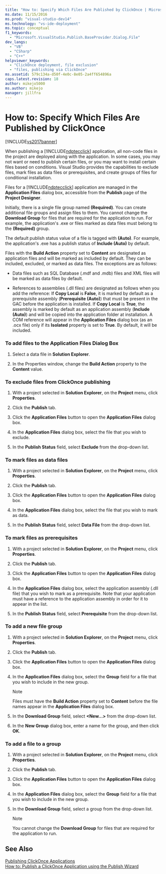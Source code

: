 ```yaml
---
title: "How to: Specify Which Files Are Published by ClickOnce | Microsoft Docs"
ms.date: 11/15/2016
ms.prod: "visual-studio-dev14"
ms.technology: "vs-ide-deployment"
ms.topic: conceptual
f1_keywords: 
  - "Microsoft.VisualStudio.Publish.BaseProvider.Dialog.File"
dev_langs: 
  - "VB"
  - "CSharp"
  - "C++"
helpviewer_keywords: 
  - "ClickOnce deployment, file exclusion"
  - "files, publishing via ClickOnce"
ms.assetid: 579c134a-d50f-4e0c-8e05-2a4ff654896a
caps.latest.revision: 18
author: mikejo5000
ms.author: mikejo
manager: jillfra
---
```

# How to: Specify Which Files Are Published by ClickOnce
[!INCLUDE[vs2017banner](../includes/vs2017banner.md)]

When publishing a [!INCLUDE[ndptecclick](../includes/ndptecclick-md.md)] application, all non-code files in the project are deployed along with the application. In some cases, you may not want or need to publish certain files, or you may want to install certain files based on conditions. Visual Studio provides the capabilities to exclude files, mark files as data files or prerequisites, and create groups of files for conditional installation.  
  
 Files for a [!INCLUDE[ndptecclick](../includes/ndptecclick-md.md)] application are managed in the **Application Files** dialog box, accessible from the **Publish** page of the **Project Designer**.  
  
 Initially, there is a single file group named **(Required)**. You can create additional file groups and assign files to them. You cannot change the **Download Group** for files that are required for the application to run. For example, the application's .exe or files marked as data files must belong to the **(Required)** group.  
  
 The default publish status value of a file is tagged with **(Auto)**. For example, the application's .exe has a publish status of **Include (Auto)** by default.  
  
 Files with the **Build Action** property set to **Content** are designated as application files and will be marked as included by default. They can be included, excluded, or marked as data files. The exceptions are as follows:  
  
-   Data files such as SQL Database (.mdf and .mdb) files and XML files will be marked as data files by default.  
  
-   References to assemblies (.dll files) are designated as follows when you add the reference: If **Copy Local** is **False**, it is marked by default as a prerequisite assembly (**Prerequisite (Auto)**) that must be present in the GAC before the application is installed. If **Copy Local** is **True**, the assembly is marked by default as an application assembly (**Include (Auto)**) and will be copied into the application folder at installation. A COM reference will appear in the **Application Files** dialog box (as an .ocx file) only if its **Isolated** property is set to **True**. By default, it will be included.  
  
### To add files to the Application Files Dialog Box  
  
1. Select a data file in **Solution Explorer**.  
  
2. In the Properties window, change the **Build Action** property to the **Content** value.  
  
### To exclude files from ClickOnce publishing  
  
1. With a project selected in **Solution Explorer**, on the **Project** menu, click **Properties**.  
  
2. Click the **Publish** tab.  
  
3. Click the **Application Files** button to open the **Application Files** dialog box.  
  
4. In the **Application Files** dialog box, select the file that you wish to exclude.  
  
5. In the **Publish Status** field, select **Exclude** from the drop-down list.  
  
### To mark files as data files  
  
1. With a project selected in **Solution Explorer**, on the **Project** menu, click **Properties**.  
  
2. Click the **Publish** tab.  
  
3. Click the **Application Files** button to open the **Application Files** dialog box.  
  
4. In the **Application Files** dialog box, select the file that you wish to mark as data.  
  
5. In the **Publish Status** field, select **Data File** from the drop-down list.  
  
### To mark files as prerequisites  
  
1. With a project selected in **Solution Explorer**, on the **Project** menu, click **Properties**.  
  
2. Click the **Publish** tab.  
  
3. Click the **Application Files** button to open the **Application Files** dialog box.  
  
4. In the **Application Files** dialog box, select the application assembly (.dll file) that you wish to mark as a prerequisite. Note that your application must have a reference to the application assembly in order for it to appear in the list.  
  
5. In the **Publish Status** field, select **Prerequisite** from the drop-down list.  
  
### To add a new file group  
  
1. With a project selected in **Solution Explorer**, on the **Project** menu, click **Properties**.  
  
2. Click the **Publish** tab.  
  
3. Click the **Application Files** button to open the **Application Files** dialog box.  
  
4. In the **Application Files** dialog box, select the **Group** field for a file that you wish to include in the new group.  
  
    > [!NOTE]
    >  Files must have the **Build Action** property set to **Content** before the file names appear in the **Application Files** dialog box.  
  
5. In the **Download Group** field, select **\<New...>** from the drop-down list.  
  
6. In the **New Group** dialog box, enter a name for the group, and then click **OK**.  
  
### To add a file to a group  
  
1. With a project selected in **Solution Explorer**, on the **Project** menu, click **Properties**.  
  
2. Click the **Publish** tab.  
  
3. Click the **Application Files** button to open the **Application Files** dialog box.  
  
4. In the **Application Files** dialog box, select the **Group** field for a file that you wish to include in the new group.  
  
5. In the **Download Group** field, select a group from the drop-down list.  
  
    > [!NOTE]
    >  You cannot change the **Download Group** for files that are required for the application to run.  
  
## See Also  
 [Publishing ClickOnce Applications](../deployment/publishing-clickonce-applications.md)   
 [How to: Publish a ClickOnce Application using the Publish Wizard](../deployment/how-to-publish-a-clickonce-application-using-the-publish-wizard.md)

